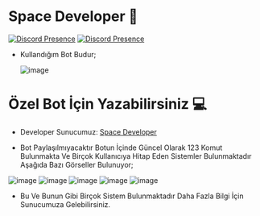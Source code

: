 # Space Developer 💢
[![Discord Presence](https://lanyard.cnrad.dev/api/727342003339395146)](https://discord.com/users/727342003339395146)
[![Discord Presence](https://lanyard.cnrad.dev/api/896834304930369578)](https://discord.com/users/896834304930369578)

- Kullandığım Bot Budur; <p> 
![image](https://cdn.discordapp.com/attachments/1104727578411028602/1112845052578902066/image.png)
  
# Özel Bot İçin Yazabilirsiniz 💻
  
- Developer Sunucumuz: [Space Developer](https://discord.gg/gjjHmhTFhY)
  
- Bot Paylaşılmıyacaktır Botun İçinde Güncel Olarak 123 Komut Bulunmakta Ve Birçok Kullanıcıya Hitap Eden Sistemler Bulunmaktadır Aşağıda Bazı Görseller Bulunuyor;


![image](https://cdn.discordapp.com/attachments/1112695193402097735/1112844339354292405/image.png)
![image](https://cdn.discordapp.com/attachments/1112695193402097735/1112845643908657293/image.png)
![image](https://cdn.discordapp.com/attachments/1112845738389540959/1112845836896981142/image.png)
![image](https://cdn.discordapp.com/attachments/1112654216511623208/1112846104338370581/image.png)
![image](https://cdn.discordapp.com/attachments/1112654216511623208/1112846471851692062/image.png)
 
- Bu Ve Bunun Gibi Birçok Sistem Bulunmaktadır Daha Fazla Bilgi İçin Sunucumuza Gelebilirsiniz.
  
